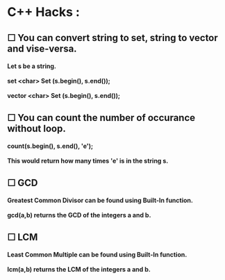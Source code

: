 <h1>C++ Hacks : </h1>
<h2>☐ You can convert string to set, string to vector and vise-versa.</h2>
<h4>Let s be a string. <br/> <br/>
  set <<char>char> Set (s.begin(), s.end()); <br/> <br/>
  vector <<char>char> Set (s.begin(), s.end()); <br/> 
</h4>
<h2>☐ You can count the number of occurance without loop.</h2>
 <h4> count(s.begin(), s.end(), 'e'); <br/> <br/>
  This would return how many times 'e' is in the string s.<br/></h4>
<h2>☐ GCD </h2>
<h4> Greatest Common Divisor can be found using Built-In function.<br/><br/>
gcd(a,b) returns the GCD of the integers a and b. <br/></h4>
<h2>☐ LCM </h2>
<h4> Least Common Multiple can be found using Built-In function.<br/><br/>
lcm(a,b) returns the LCM of the integers a and b. <br/></h4>
